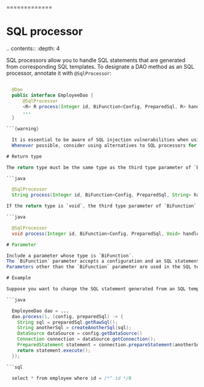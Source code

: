 =============
# SQL processor

.. contents::
   :depth: 4

SQL processors allow you to handle SQL statements that are generated from corresponding SQL templates.
To designate a DAO method as an SQL processor, annotate it with `@SqlProcessor`:

```java

  @Dao
  public interface EmployeeDao {
      @SqlProcessor
      <R> R process(Integer id, BiFunction<Config, PreparedSql, R> handler);
      ...
  }

```{warning}

  It is essential to be aware of SQL injection vulnerabilities when using this feature.
  Whenever possible, consider using alternatives to SQL processors for better security.

# Return type

The return type must be the same type as the third type parameter of `BiFunction`:

```java

  @SqlProcessor
  String process(Integer id, BiFunction<Config, PreparedSql, String> handler);

If the return type is `void`, the third type parameter of `BiFunction` must be `Void`:

```java

  @SqlProcessor
  void process(Integer id, BiFunction<Config, PreparedSql, Void> handler);

# Parameter

Include a parameter whose type is `BiFunction`.
The `BiFunction` parameter accepts a configuration and an SQL statement then processes them.
Parameters other than the `BiFunction` parameter are used in the SQL template.

# Example

Suppose you want to change the SQL statement generated from an SQL template and execute it:

```java

  EmployeeDao dao = ...
  dao.process(1, (config, preparedSql) -> {
    String sql = preparedSql.getRawSql();
    String anotherSql = createAnotherSql(sql);
    DataSource dataSource = config.getDataSource()
    Connection connection = dataSource.getConnection();
    PreparedStatement statement = connection.prepareStatement(anotherSql);
    return statement.execute();
  });

```sql

  select * from employee where id = /*^ id */0
